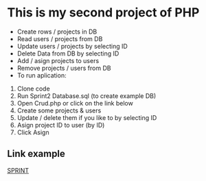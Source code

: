 # This is my second project of PHP


* Create rows / projects in DB
* Read users / projects from DB
* Update users / projects  by selecting ID
* Delete Data from DB by selecting ID
* Add / asign projects to users
* Remove projects / users from DB
* To run aplication:
 1. Clone code
 2. Run Sprint2 Database.sql (to create example DB)
 3. Open Crud.php or click on the link below
 4. Create some projects & users
 5. Update / delete them if you like to by selecting ID
 6. Asign project ID to user (by ID) 
 7. Click Asign

## Link example

[SPRINT](http://127.0.0.1/SQL_CRUD/Crud.php)